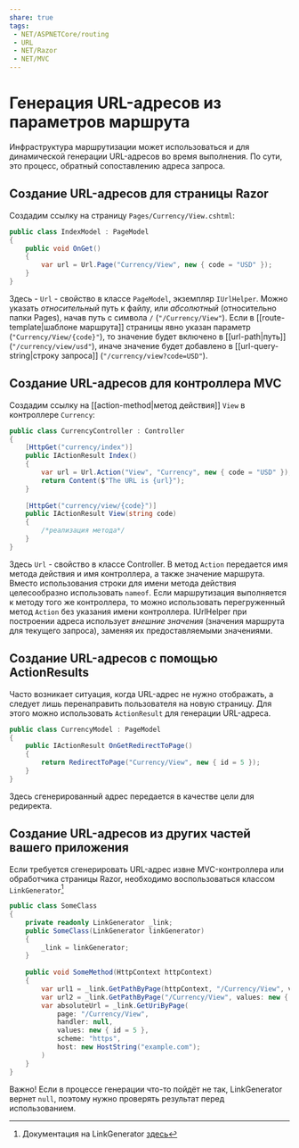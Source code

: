 ```yaml
---
share: true
tags:
 - NET/ASPNETCore/routing
 - URL
 - NET/Razor
 - NET/MVC
---
```

# Генерация URL-адресов из параметров маршрута
Инфраструктура маршрутизации может использоваться и для динамической генерации URL-адресов во время выполнения. По сути, это процесс, обратный сопоставлению адреса запроса.
## Создание URL-адресов для страницы Razor
Создадим ссылку на страницу `Pages/Currency/View.cshtml`:
```csharp
public class IndexModel : PageModel
{
	public void OnGet()
	{
		var url = Url.Page("Currency/View", new { code = "USD" });
	}
}
```
Здесь - `Url` - свойство в классе `PageModel`, экземпляр `IUrlHelper`. Можно указать *относительный* путь к файлу, или *абсолютный* (относительно папки Pages), начав путь с символа `/` (`"/Currency/View"`). Если в [[route-template|шаблоне маршрута]] страницы явно указан параметр (`"Currency/View/{code}"`), то значение будет включено в [[url-path|путь]] (`"/currency/view/usd"`), иначе значение будет добавлено в [[url-query-string|строку запроса]] (`"/currency/view?code=USD"`).
## Создание URL-адресов для контроллера MVC
Создадим ссылку на [[action-method|метод действия]] `View` в контроллере `Currency`:
```csharp
public class CurrencyController : Controller
{
	[HttpGet("currency/index")]
	public IActionResult Index()
	{
		var url = Url.Action("View", "Currency", new { code = "USD" });
		return Content($"The URL is {url}");
	}
	
	[HttpGet("currency/view/{code}")]
	public IActionResult View(string code)
	{
		/*реализация метода*/
	}
}
```
Здесь `Url` - свойство в классе Controller. В метод `Action` передается имя метода действия и имя контроллера, а также значение маршрута. Вместо использования строки для имени метода действия целесообразно использовать `nameof`.
Если маршрутизация выполняется к методу того же контроллера, то можно использовать перегруженный метод `Action` без указания имени контроллера. IUrlHelper при построении адреса использует *внешние значения* (значения маршрута для текущего запроса), заменяя их предоставляемыми значениями.
## Создание URL-адресов с помощью ActionResults
Часто возникает ситуация, когда URL-адрес не нужно отображать, а следует лишь перенаправить пользователя на новую страницу. Для этого можно использовать `ActionResult` для генерации URL-адреса.
```csharp
public class CurrencyModel : PageModel
{
	public IActionResult OnGetRedirectToPage()
	{
		return RedirectToPage("Currency/View", new { id = 5 });
	}
}
```
Здесь сгенерированный адрес передается в качестве цели для редиректа.
## Создание URL-адресов из других частей вашего приложения
Если требуется сгенерировать URL-адрес извне MVC-контроллера или обработчика страницы Razor, необходимо воспользоваться классом `LinkGenerator`[^1]

[^1]:Документация на LinkGenerator [здесь](https://docs.microsoft.com/en-us/dotnet/api/microsoft.aspnetcore.routing.linkgenerator?view=aspnetcore-5.0)

```csharp
public class SomeClass
{
	private readonly LinkGenerator _link;
	public SomeClass(LinkGenerator linkGenerator)
	{
		_link = linkGenerator;
	}
	
	public void SomeMethod(HttpContext httpContext)
	{
		var url1 = _link.GetPathByPage(httpContext, "/Currency/View", values: new { id = 5 });
		var url2 = _link.GetPathByPage("/Currency/View", values: new { id = 5 });
		var absoluteUrl = _link.GetUriByPage(
			page: "/Currency/View",
			handler: null,
			values: new { id = 5 },
			scheme: "https",
			host: new HostString("example.com");
		)
	}
}
```
Важно! Если в процессе генерации что-то пойдёт не так, LinkGenerator вернет `null`, поэтому нужно проверять результат перед использованием.